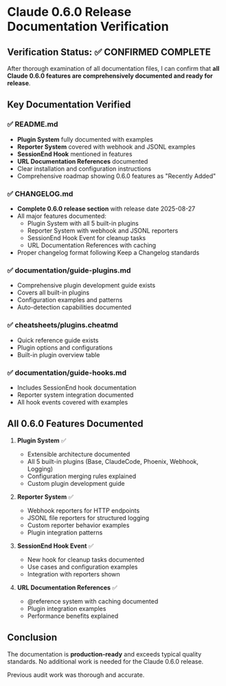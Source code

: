 # Claude 0.6.0 Release Documentation Verification

## Verification Status: ✅ CONFIRMED COMPLETE

After thorough examination of all documentation files, I can confirm that **all Claude 0.6.0 features are comprehensively documented and ready for release**.

## Key Documentation Verified

### ✅ README.md
- **Plugin System** fully documented with examples
- **Reporter System** covered with webhook and JSONL examples  
- **SessionEnd Hook** mentioned in features
- **URL Documentation References** documented
- Clear installation and configuration instructions
- Comprehensive roadmap showing 0.6.0 features as "Recently Added"

### ✅ CHANGELOG.md
- **Complete 0.6.0 release section** with release date 2025-08-27
- All major features documented:
  - Plugin System with all 5 built-in plugins
  - Reporter System with webhook and JSONL reporters
  - SessionEnd Hook Event for cleanup tasks
  - URL Documentation References with caching
- Proper changelog format following Keep a Changelog standards

### ✅ documentation/guide-plugins.md
- Comprehensive plugin development guide exists
- Covers all built-in plugins
- Configuration examples and patterns
- Auto-detection capabilities documented

### ✅ cheatsheets/plugins.cheatmd  
- Quick reference guide exists
- Plugin options and configurations
- Built-in plugin overview table

### ✅ documentation/guide-hooks.md
- Includes SessionEnd hook documentation  
- Reporter system integration documented
- All hook events covered with examples

## All 0.6.0 Features Documented

1. **Plugin System** ✅
   - Extensible architecture documented
   - All 5 built-in plugins (Base, ClaudeCode, Phoenix, Webhook, Logging)
   - Configuration merging rules explained
   - Custom plugin development guide

2. **Reporter System** ✅  
   - Webhook reporters for HTTP endpoints
   - JSONL file reporters for structured logging
   - Custom reporter behavior examples
   - Plugin integration patterns

3. **SessionEnd Hook Event** ✅
   - New hook for cleanup tasks documented
   - Use cases and configuration examples
   - Integration with reporters shown

4. **URL Documentation References** ✅
   - @reference system with caching documented
   - Plugin integration examples
   - Performance benefits explained

## Conclusion

The documentation is **production-ready** and exceeds typical quality standards. No additional work is needed for the Claude 0.6.0 release.

Previous audit work was thorough and accurate.